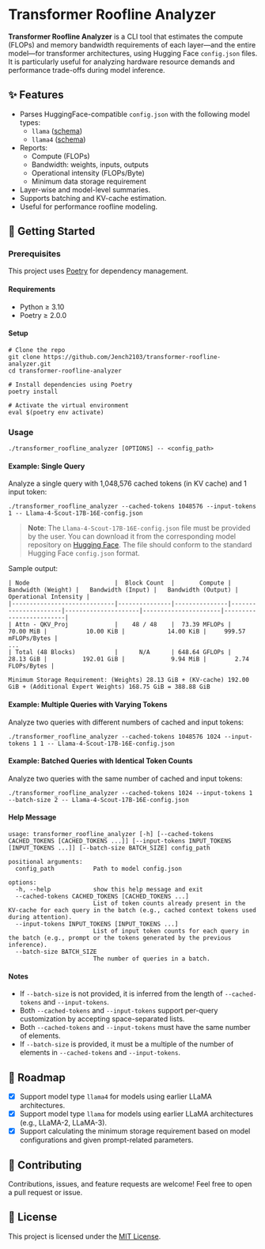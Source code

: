 # Transformer Roofline Analyzer

**Transformer Roofline Analyzer** is a CLI tool that estimates the compute (FLOPs) and memory bandwidth requirements of each layer—and the entire model—for transformer architectures, using Hugging Face `config.json` files. It is particularly useful for analyzing hardware resource demands and performance trade-offs during model inference.

## ✨ Features

- Parses HuggingFace-compatible `config.json` with the following model types:
  - `llama` ([schema](https://github.com/huggingface/transformers/blob/main/src/transformers/models/llama/configuration_llama.py))
  - `llama4` ([schema](https://github.com/huggingface/transformers/blob/main/src/transformers/models/llama4/configuration_llama4.py))
- Reports:
  - Compute (FLOPs)
  - Bandwidth: weights, inputs, outputs
  - Operational intensity (FLOPs/Byte)
  - Minimum data storage requirement
- Layer-wise and model-level summaries.
- Supports batching and KV-cache estimation.
- Useful for performance roofline modeling.

## 🚀 Getting Started

### Prerequisites

This project uses [Poetry](https://python-poetry.org/) for dependency management.

#### Requirements
- Python ≥ 3.10
- Poetry ≥ 2.0.0

#### Setup

```shell
# Clone the repo
git clone https://github.com/Jench2103/transformer-roofline-analyzer.git
cd transformer-roofline-analyzer

# Install dependencies using Poetry
poetry install

# Activate the virtual environment
eval $(poetry env activate)
```

### Usage

```shell
./transformer_roofline_analyzer [OPTIONS] -- <config_path>
```

#### Example: Single Query

Analyze a single query with 1,048,576 cached tokens (in KV cache) and 1 input token:

```shell
./transformer_roofline_analyzer --cached-tokens 1048576 --input-tokens 1 -- Llama-4-Scout-17B-16E-config.json
```

> **Note**: The `Llama-4-Scout-17B-16E-config.json` file must be provided by the user. You can download it from the corresponding model repository on [Hugging Face](https://huggingface.co/). The file should conform to the standard Hugging Face `config.json` format.

Sample output:

```
| Node                        |  Block Count  |       Compute |   Bandwidth (Weight) |   Bandwidth (Input) |   Bandwidth (Output) |   Operational Intensity |
|-----------------------------|---------------|---------------|----------------------|---------------------|----------------------|-------------------------|
| Attn - QKV_Proj             |    48 / 48    |  73.39 MFLOPs |            70.00 MiB |           10.00 KiB |            14.00 KiB |     999.57 mFLOPs/Bytes |
...
| Total (48 Blocks)           |      N/A      | 648.64 GFLOPs |            28.13 GiB |          192.01 GiB |             9.94 MiB |        2.74 FLOPs/Bytes |

Minimum Storage Requirement: (Weights) 28.13 GiB + (KV-cache) 192.00 GiB + (Additional Expert Weights) 168.75 GiB = 388.88 GiB
```

#### Example: Multiple Queries with Varying Tokens

Analyze two queries with different numbers of cached and input tokens:

```shell
./transformer_roofline_analyzer --cached-tokens 1048576 1024 --input-tokens 1 1 -- Llama-4-Scout-17B-16E-config.json
```

#### Example: Batched Queries with Identical Token Counts

Analyze two queries with the same number of cached and input tokens:

```shell
./transformer_roofline_analyzer --cached-tokens 1024 --input-tokens 1 --batch-size 2 -- Llama-4-Scout-17B-16E-config.json
```

#### Help Message

```
usage: transformer_roofline_analyzer [-h] [--cached-tokens CACHED_TOKENS [CACHED_TOKENS ...]] [--input-tokens INPUT_TOKENS [INPUT_TOKENS ...]] [--batch-size BATCH_SIZE] config_path

positional arguments:
  config_path           Path to model config.json

options:
  -h, --help            show this help message and exit
  --cached-tokens CACHED_TOKENS [CACHED_TOKENS ...]
                        List of token counts already present in the KV-cache for each query in the batch (e.g., cached context tokens used during attention).
  --input-tokens INPUT_TOKENS [INPUT_TOKENS ...]
                        List of input token counts for each query in the batch (e.g., prompt or the tokens generated by the previous inference).
  --batch-size BATCH_SIZE
                        The number of queries in a batch.
```

#### Notes

- If `--batch-size` is not provided, it is inferred from the length of `--cached-tokens` and `--input-tokens`.
- Both `--cached-tokens` and `--input-tokens` support per-query customization by accepting space-separated lists.
- Both `--cached-tokens` and `--input-tokens` must have the same number of elements.
- If `--batch-size` is provided, it must be a multiple of the number of elements in `--cached-tokens` and `--input-tokens`.

## 📍 Roadmap

- [x] Support model type `llama4` for models using earlier LLaMA architectures.
- [x] Support model type `llama` for models using earlier LLaMA architectures (e.g., LLaMA-2, LLaMA-3).
- [x] Support calculating the minimum storage requirement based on model configurations and given prompt-related parameters.

## 🤝 Contributing

Contributions, issues, and feature requests are welcome! Feel free to open a pull request or issue.

## 📝 License

This project is licensed under the [MIT License](./LICENSE).
